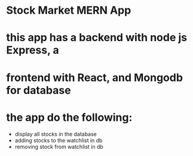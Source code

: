 # Stock Market MERN App

# this app has a backend with node js Express, a

# frontend with React, and Mongodb for database

# the app do the following:

- display all stocks in the database
- adding stocks to the watchlist in db
- removing stock from watchlist in db

